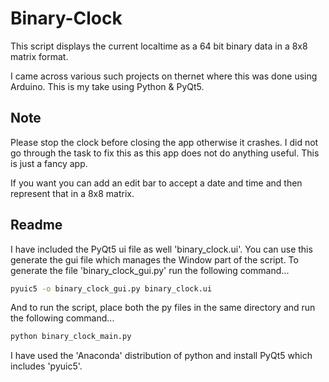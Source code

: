 # Binary-Clock
This script displays the current localtime as a 64 bit binary data in a 8x8 matrix format.

I came across various such projects on thernet where this was done using Arduino. This is my take using Python & PyQt5.

## Note
Please stop the clock before closing the app otherwise it crashes. I did not go through the task to fix this as this app does not do anything useful.
This is just a fancy app.

If you want you can add an edit bar to accept a date and time and then represent that in a 8x8 matrix.

## Readme
I have included the PyQt5 ui file as well 'binary_clock.ui'. You can use this generate the gui file which manages the Window part of the script.
To generate the file 'binary_clock_gui.py' run the following command...

```bash
pyuic5 -o binary_clock_gui.py binary_clock.ui
```

And to run the script, place both the py files in the same directory and run the following command...

```bash
python binary_clock_main.py
```

I have used the 'Anaconda' distribution of python and install PyQt5 which includes 'pyuic5'.
